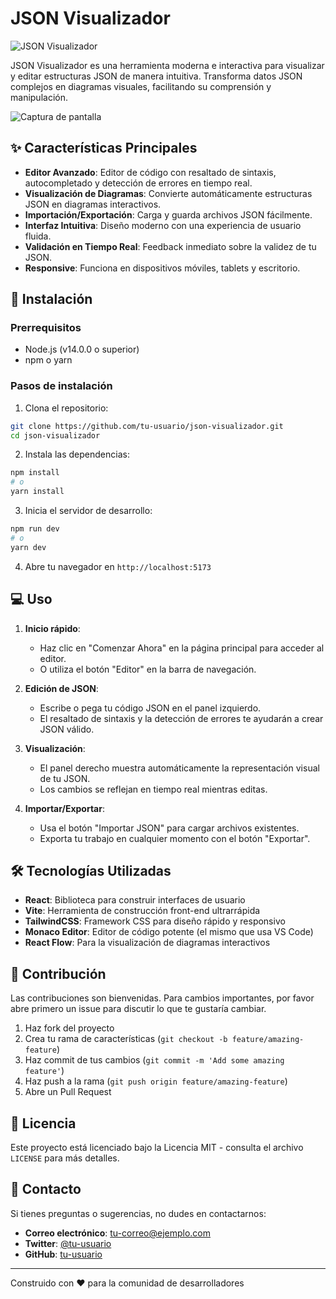 # JSON Visualizador

![JSON Visualizador](https://img.shields.io/badge/JSON-Visualizador-3b82f6?style=for-the-badge)

JSON Visualizador es una herramienta moderna e interactiva para visualizar y editar estructuras JSON de manera intuitiva. Transforma datos JSON complejos en diagramas visuales, facilitando su comprensión y manipulación.

![Captura de pantalla](https://via.placeholder.com/800x400/111827/3b82f6?text=JSON+Visualizador)

## ✨ Características Principales

- **Editor Avanzado**: Editor de código con resaltado de sintaxis, autocompletado y detección de errores en tiempo real.
- **Visualización de Diagramas**: Convierte automáticamente estructuras JSON en diagramas interactivos.
- **Importación/Exportación**: Carga y guarda archivos JSON fácilmente.
- **Interfaz Intuitiva**: Diseño moderno con una experiencia de usuario fluida.
- **Validación en Tiempo Real**: Feedback inmediato sobre la validez de tu JSON.
- **Responsive**: Funciona en dispositivos móviles, tablets y escritorio.

## 🚀 Instalación

### Prerrequisitos
- Node.js (v14.0.0 o superior)
- npm o yarn

### Pasos de instalación

1. Clona el repositorio:
```bash
git clone https://github.com/tu-usuario/json-visualizador.git
cd json-visualizador
```

2. Instala las dependencias:
```bash
npm install
# o
yarn install
```

3. Inicia el servidor de desarrollo:
```bash
npm run dev
# o
yarn dev
```

4. Abre tu navegador en `http://localhost:5173`

## 💻 Uso

1. **Inicio rápido**:
   - Haz clic en "Comenzar Ahora" en la página principal para acceder al editor.
   - O utiliza el botón "Editor" en la barra de navegación.

2. **Edición de JSON**:
   - Escribe o pega tu código JSON en el panel izquierdo.
   - El resaltado de sintaxis y la detección de errores te ayudarán a crear JSON válido.

3. **Visualización**:
   - El panel derecho muestra automáticamente la representación visual de tu JSON.
   - Los cambios se reflejan en tiempo real mientras editas.

4. **Importar/Exportar**:
   - Usa el botón "Importar JSON" para cargar archivos existentes.
   - Exporta tu trabajo en cualquier momento con el botón "Exportar".

## 🛠️ Tecnologías Utilizadas

- **React**: Biblioteca para construir interfaces de usuario
- **Vite**: Herramienta de construcción front-end ultrarrápida
- **TailwindCSS**: Framework CSS para diseño rápido y responsivo
- **Monaco Editor**: Editor de código potente (el mismo que usa VS Code)
- **React Flow**: Para la visualización de diagramas interactivos

## 🤝 Contribución

Las contribuciones son bienvenidas. Para cambios importantes, por favor abre primero un issue para discutir lo que te gustaría cambiar.

1. Haz fork del proyecto
2. Crea tu rama de características (`git checkout -b feature/amazing-feature`)
3. Haz commit de tus cambios (`git commit -m 'Add some amazing feature'`)
4. Haz push a la rama (`git push origin feature/amazing-feature`)
5. Abre un Pull Request

## 📝 Licencia

Este proyecto está licenciado bajo la Licencia MIT - consulta el archivo `LICENSE` para más detalles.

## 📧 Contacto

Si tienes preguntas o sugerencias, no dudes en contactarnos:


- **Correo electrónico**: [tu-correo@ejemplo.com](mailto:tu-correo@ejemplo.com)
- **Twitter**: [@tu-usuario](https://twitter.com/tu-usuario)
- **GitHub**: [tu-usuario](https://github.com/tu-usuario)

---

Construido con ❤️ para la comunidad de desarrolladores
